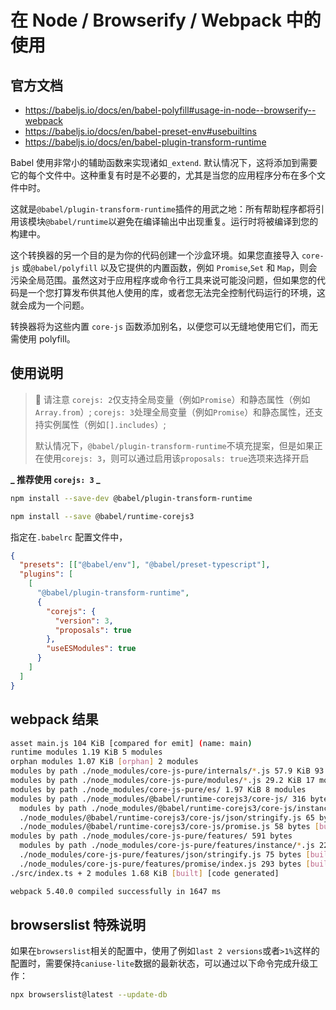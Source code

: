 # 在 Node / Browserify / Webpack 中的使用

## 官方文档

- https://babeljs.io/docs/en/babel-polyfill#usage-in-node--browserify--webpack
- https://babeljs.io/docs/en/babel-preset-env#usebuiltins
- https://babeljs.io/docs/en/babel-plugin-transform-runtime

Babel 使用非常小的辅助函数来实现诸如`_extend`. 默认情况下，这将添加到需要它的每个文件中。这种重复有时是不必要的，尤其是当您的应用程序分布在多个文件中时。

这就是`@babel/plugin-transform-runtime`插件的用武之地：所有帮助程序都将引用该模块`@babel/runtime`以避免在编译输出中出现重复。运行时将被编译到您的构建中。

这个转换器的另一个目的是为你的代码创建一个沙盒环境。如果您直接导入 `core-js` 或`@babel/polyfill` 以及它提供的内置函数，例如 `Promise`,`Set` 和 `Map`，则会污染全局范围。虽然这对于应用程序或命令行工具来说可能没问题，但如果您的代码是一个您打算发布供其他人使用的库，或者您无法完全控制代码运行的环境，这就会成为一个问题。

转换器将为这些内置 `core-js` 函数添加别名，以便您可以无缝地使用它们，而无需使用 polyfill。

## 使用说明

> 🚨 请注意
> `corejs: 2`仅支持全局变量（例如`Promise`）和静态属性（例如`Array.from`）;
> `corejs: 3`处理全局变量（例如`Promise`）和静态属性，还支持实例属性（例如`[].includes`）;
>
> 默认情况下，`@babel/plugin-transform-runtime`不填充提案，但是如果正在使用`corejs: 3`，则可以通过启用该`proposals: true`选项来选择开启

**_ 推荐使用 `corejs: 3` _**

```bash
npm install --save-dev @babel/plugin-transform-runtime

npm install --save @babel/runtime-corejs3
```

指定在`.babelrc` 配置文件中，

```json
{
  "presets": [["@babel/env"], "@babel/preset-typescript"],
  "plugins": [
    [
      "@babel/plugin-transform-runtime",
      {
        "corejs": {
          "version": 3,
          "proposals": true
        },
        "useESModules": true
      }
    ]
  ]
}
```

## webpack 结果

```bash
asset main.js 104 KiB [compared for emit] (name: main)
runtime modules 1.19 KiB 5 modules
orphan modules 1.07 KiB [orphan] 2 modules
modules by path ./node_modules/core-js-pure/internals/*.js 57.9 KiB 93 modules
modules by path ./node_modules/core-js-pure/modules/*.js 29.2 KiB 17 modules
modules by path ./node_modules/core-js-pure/es/ 1.97 KiB 8 modules
modules by path ./node_modules/@babel/runtime-corejs3/core-js/ 316 bytes
  modules by path ./node_modules/@babel/runtime-corejs3/core-js/instance/*.js 193 bytes 3 modules
  ./node_modules/@babel/runtime-corejs3/core-js/json/stringify.js 65 bytes [built] [code generated]
  ./node_modules/@babel/runtime-corejs3/core-js/promise.js 58 bytes [built] [code generated]
modules by path ./node_modules/core-js-pure/features/ 591 bytes
  modules by path ./node_modules/core-js-pure/features/instance/*.js 223 bytes 3 modules
  ./node_modules/core-js-pure/features/json/stringify.js 75 bytes [built] [code generated]
  ./node_modules/core-js-pure/features/promise/index.js 293 bytes [built] [code generated]
./src/index.ts + 2 modules 1.68 KiB [built] [code generated]

webpack 5.40.0 compiled successfully in 1647 ms
```

## browserslist 特殊说明

如果在`browserslist`相关的配置中，使用了例如`last 2 versions`或者`>1%`这样的配置时，需要保持`caniuse-lite`数据的最新状态，可以通过以下命令完成升级工作：

```bash
npx browserslist@latest --update-db
```
